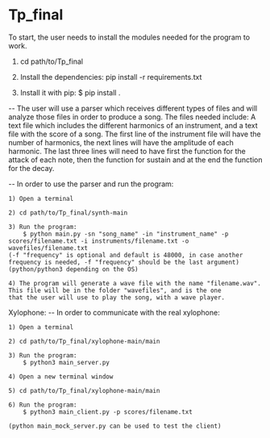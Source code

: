 # Tp_final

To start, the user needs to install the modules needed for the program to work. 

1) cd path/to/Tp_final

2) Install the dependencies: 
    pip install -r requirements.txt

3) Install it with pip:
    $ pip install .


-- The user will use a parser which receives different types of files and will analyze those files in order to produce a song. The files needed include:
    A text file which includes the different harmonics of an instrument, and a text file with the score of a song. 
    The first line of the instrument file will have the number of harmonics, the next lines will have the amplitude of each harmonic. The last three lines will need to have first the function for the attack of each note, then the function for sustain and at the end the function for the decay.

-- In order to use the parser and run the program:

    1) Open a terminal

    2) cd path/to/Tp_final/synth-main

    3) Run the program:
        $ python main.py -sn "song_name" -in "instrument_name" -p scores/filename.txt -i instruments/filename.txt -o wavefiles/filename.txt 
    (-f "frequency" is optional and default is 48000, in case another frequency is needed, -f "frequency" should be the last argument)
    (python/python3 depending on the OS)

    4) The program will generate a wave file with the name "filename.wav". This file will be in the folder "wavefiles", and is the one 
    that the user will use to play the song, with a wave player.

Xylophone:
-- In order to communicate with the real xylophone:

    1) Open a terminal

    2) cd path/to/Tp_final/xylophone-main/main

    3) Run the program:
        $ python3 main_server.py

    4) Open a new terminal window 
    
    5) cd path/to/Tp_final/xylophone-main/main

    6) Run the program:
        $ python3 main_client.py -p scores/filename.txt
    
    (python main_mock_server.py can be used to test the client)

